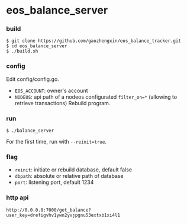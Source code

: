 # eos_balance_server
### build
```
$ git clone https://github.com/gaozhengxin/eos_balance_tracker.git
$ cd eos_balance_server
$ ./build.sh
```
### config
Edit config/config.go.
* `EOS_ACCOUNT`: owner's account
* `NODEOS`: api path of a nodeos configurated `filter_on=*` (allowing to retrieve transactions)
Rebuild program.
### run
```
$ ./balance_server
```
For the first time, run with `--reinit=true`.
### flag
* `reinit`: initiate or rebuild database, default false
* `dbpath`: absolute or relative path of database
* `port`: listening port, default 1234
### http api
```
http://0.0.0.0:7000/get_balance?user_key=drefigvhv1ywn2yvjpgnu53extxb1xi4l1
```
